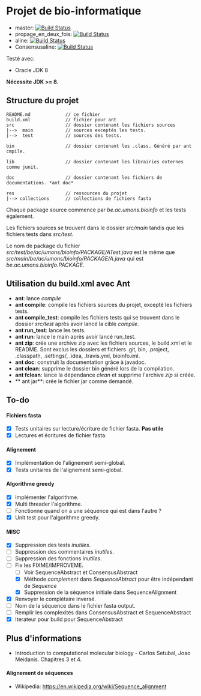 # Projet de bio-informatique

* master: [![Build Status](https://travis-ci.com/dannywillems/bioinfo.svg?token=VX8gT1NE5x87pjz7pBvN&branch=master)](https://travis-ci.com/dannywillems/bioinfo)
* propage_en_deux_fois: [![Build Status](https://travis-ci.com/dannywillems/bioinfo.svg?token=VX8gT1NE5x87pjz7pBvN&branch=propage_en_deux_fois)](https://travis-ci.com/dannywillems/bioinfo)
* aline: [![Build Status](https://travis-ci.com/dannywillems/bioinfo.svg?token=VX8gT1NE5x87pjz7pBvN&branch=aline)](https://travis-ci.com/dannywillems/bioinfo)
* Consensusaline: [![Build Status](https://travis-ci.com/dannywillems/bioinfo.svg?token=VX8gT1NE5x87pjz7pBvN&branch=consensusaline)](https://travis-ci.com/dannywillems/bioinfo)

Testé avec:

* Oracle JDK 8

**Nécessite JDK >= 8.**

## Structure du projet

```
README.md             // ce fichier
build.xml             // fichier pour ant
src                   // dossier contenant les fichiers sources
|-->  main            // sources exceptés les tests.
|-->  test            // sources des tests.

bin                   // dossier contenant les .class. Généré par ant cmpile.

lib                   // dossier contenant les librairies externes comme junit.

doc                   // dossier contenant les fichiers de documentations. *ant doc*

res                   // ressources du projet
|--> collections      // collections de fichiers fasta
```

Chaque package source commence par *be.ac.umons.bioinfo* et les tests également.

Les fichiers sources se trouvent dans le dossier *src/main* tandis que les fichiers tests dans *src/test*.

Le nom de package du fichier *src/test/be/ac/umons/bioinfo/PACKAGE/ATest.java* est le même que *src/main/be/ac/umons/bioinfo/PACKAGE/A.java* qui est *be.ac.umons.bioinfo.PACKAGE*.

## Utilisation du build.xml avec Ant

* **ant**: lance *compile*
* **ant compile**: compile les fichiers sources du projet, excepté les fichiers
  tests.
* **ant compile_test**: compile les fichiers tests qui se trouvent dans le
  dossier *src/test* après avoir lancé la cible *compile*.
* **ant run_test**: lance les tests.
* **ant run**: lance le main après avoir lancé run_test.
* **ant zip**: crée une archive zip avec les fichiers sources, le build.xml et le README. Sont exclus les dossiers et fichiers .git, bin, .project, .classpath, .settings/, .idea, .travis.yml, bioinfo.iml.
* **ant doc**: construit la documentation grâce à javadoc.
* **ant clean**: supprime le dossier bin généré lors de la compilation.
* **ant fclean**: lance la dépendance *clean* et supprime l'archive *zip* si créée.
* ** ant jar**: crée le fichier jar comme demandé.

## To-do

#### Fichiers fasta
- [x] Tests unitaires sur lecture/écriture de fichier fasta. **Pas utile**
- [x] Lectures et écritures de fichier fasta.

#### Alignement
- [x] Implémentation de l'alignement semi-global.
- [x] Tests unitaires de l'alignement semi-global.

#### Algorithme greedy
- [x] Implémenter l'algorithme.
- [x] Multi threader l'algorithme.
- [ ] Fonctionne quand on a une séquence qui est dans l'autre ?
- [x] Unit test pour l'algorithme greedy.

#### MISC
- [x] Suppression des tests *inutiles*.
- [ ] Suppression des commentaires *inutiles*.
- [ ] Suppression des fonctions *inutiles*.
- [ ] Fix les FIXME/IMPROVEME.
  - [ ] Voir SequenceAbstract et ConsensusAbstract
  - [x] Méthode *complement* dans *SequenceAbtract* pour être indépendant de *Sequence*
  - [x] Suppression de la séquence initiale dans SequenceAlignment
- [x] Renvoyer le complétaire inversé.
- [ ] Nom de la séquence dans le fichier fasta output.
- [ ] Remplir les complexités dans ConsensusAbstract et SequenceAbstract
- [x] Iterateur pour build pour SequenceAbstract

## Plus d'informations

* Introduction to computational molecular biology - Carlos Setubal, Joao Meidanis. Chapitres 3 et 4.

#### Alignement de séquences

* Wikipedia: https://en.wikipedia.org/wiki/Sequence_alignment

